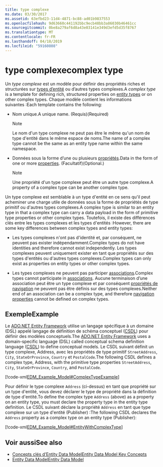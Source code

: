 ```yaml
---
title: type complexe
ms.date: 03/30/2017
ms.assetid: 63efbd23-11d4-4871-bc88-ad01b9837553
ms.openlocfilehash: 9d63660c441192bbc9ecb48bb3a86030b46461cc
ms.sourcegitcommit: 0be8a279af6d8a43e03141e349d3efd5d35f8767
ms.translationtype: MT
ms.contentlocale: fr-FR
ms.lasthandoff: 04/18/2019
ms.locfileid: "59160808"
---
```

# <a name="complex-type"></a><span data-ttu-id="76e45-102">type complexe</span><span class="sxs-lookup"><span data-stu-id="76e45-102">complex type</span></span>
<span data-ttu-id="76e45-103">Un *type complexe* est un modèle pour définir des propriétés riches et structurées sur [types d’entité](../../../../docs/framework/data/adonet/entity-type.md) ou d’autres types complexes.</span><span class="sxs-lookup"><span data-stu-id="76e45-103">A *complex type* is a template for defining rich, structured properties on [entity types](../../../../docs/framework/data/adonet/entity-type.md) or on other complex types.</span></span> <span data-ttu-id="76e45-104">Chaque modèle contient les informations suivantes :</span><span class="sxs-lookup"><span data-stu-id="76e45-104">Each template contains the following:</span></span>  
  
-   <span data-ttu-id="76e45-105">Nom unique.</span><span class="sxs-lookup"><span data-stu-id="76e45-105">A unique name.</span></span> <span data-ttu-id="76e45-106">(Requis)</span><span class="sxs-lookup"><span data-stu-id="76e45-106">(Required)</span></span>  
  
    > [!NOTE]
    >  <span data-ttu-id="76e45-107">Le nom d'un type complexe ne peut pas être le même qu'un nom de type d'entité dans le même espace de noms.</span><span class="sxs-lookup"><span data-stu-id="76e45-107">The name of a complex type cannot be the same as an entity type name within the same namespace.</span></span>  
  
-   <span data-ttu-id="76e45-108">Données sous la forme d’une ou plusieurs [propriétés](../../../../docs/framework/data/adonet/property.md).</span><span class="sxs-lookup"><span data-stu-id="76e45-108">Data in the form of one or more [properties](../../../../docs/framework/data/adonet/property.md).</span></span> <span data-ttu-id="76e45-109">(Facultatif)</span><span class="sxs-lookup"><span data-stu-id="76e45-109">(Optional.)</span></span>  
  
    > [!NOTE]
    >  <span data-ttu-id="76e45-110">Une propriété d'un type complexe peut être un autre type complexe.</span><span class="sxs-lookup"><span data-stu-id="76e45-110">A property of a complex type can be another complex type.</span></span>  
  
 <span data-ttu-id="76e45-111">Un type complexe est semblable à un type d'entité en ce sens qu'il peut acheminer une charge utile de données sous la forme de propriétés de type primitif ou d'autres types complexes.</span><span class="sxs-lookup"><span data-stu-id="76e45-111">A complex type is similar to an entity type in that a complex type can carry a data payload in the form of primitive type properties or other complex types.</span></span> <span data-ttu-id="76e45-112">Toutefois, il existe des différences clés entre les types complexes et les types d'entités :</span><span class="sxs-lookup"><span data-stu-id="76e45-112">However, there are some key differences between complex types and entity types:</span></span>  
  
-   <span data-ttu-id="76e45-113">Les types complexes n'ont pas d'identité et, par conséquent, ne peuvent pas exister indépendamment.</span><span class="sxs-lookup"><span data-stu-id="76e45-113">Complex types do not have identities and therefore cannot exist independently.</span></span> <span data-ttu-id="76e45-114">Les types complexes peuvent uniquement exister en tant que propriétés sur des types d'entités ou d'autres types complexes.</span><span class="sxs-lookup"><span data-stu-id="76e45-114">Complex types can only exist as properties on entity types or other complex types.</span></span>  
  
-   <span data-ttu-id="76e45-115">Les types complexes ne peuvent pas participer [associations](../../../../docs/framework/data/adonet/association-type.md).</span><span class="sxs-lookup"><span data-stu-id="76e45-115">Complex types cannot participate in [associations](../../../../docs/framework/data/adonet/association-type.md).</span></span> <span data-ttu-id="76e45-116">Aucune terminaison d’une association peut être un type complexe et par conséquent [propriétés de navigation](../../../../docs/framework/data/adonet/navigation-property.md) ne peuvent pas être définis sur des types complexes.</span><span class="sxs-lookup"><span data-stu-id="76e45-116">Neither end of an association can be a complex type, and therefore [navigation properties](../../../../docs/framework/data/adonet/navigation-property.md) cannot be defined on complex types.</span></span>  
  
## <a name="example"></a><span data-ttu-id="76e45-117">Exemple</span><span class="sxs-lookup"><span data-stu-id="76e45-117">Example</span></span>  
 <span data-ttu-id="76e45-118">Le [ADO.NET Entity Framework](../../../../docs/framework/data/adonet/ef/index.md) utilise un langage spécifique à un domaine (DSL) appelé langage de définition de schéma conceptuel ([CSDL](../../../../docs/framework/data/adonet/ef/language-reference/csdl-specification.md)) pour définir des modèles conceptuels.</span><span class="sxs-lookup"><span data-stu-id="76e45-118">The [ADO.NET Entity Framework](../../../../docs/framework/data/adonet/ef/index.md) uses a domain-specific language (DSL) called conceptual schema definition language ([CSDL](../../../../docs/framework/data/adonet/ef/language-reference/csdl-specification.md)) to define conceptual models.</span></span> <span data-ttu-id="76e45-119">Le CSDL suivant définit un type complexe, Address, avec les propriétés de type primitif `StreetAddress`, `City`, `StateOrProvince`, `Country` et `PostalCode`.</span><span class="sxs-lookup"><span data-stu-id="76e45-119">The following CSDL defines a complex type, Address, with the primitive type properties `StreetAddress`, `City`, `StateOrProvince`, `Country`, and `PostalCode`.</span></span>  
  
 [!code-xml[EDM_Example_Model#ComplexTypeExample](../../../../samples/snippets/xml/VS_Snippets_Data/edm_example_model/xml/books2.edmx#complextypeexample)]  
  
 <span data-ttu-id="76e45-120">Pour définir le type complexe `Address` (ci-dessus) en tant que propriété sur un type d'entité, vous devez déclarer le type de propriété dans la définition de type d'entité.</span><span class="sxs-lookup"><span data-stu-id="76e45-120">To define the complex type `Address` (above) as a property on an entity type, you must declare the property type in the entity type definition.</span></span> <span data-ttu-id="76e45-121">Le CSDL suivant déclare la propriété `Address` en tant que type complexe sur un type d'entité (Publisher) :</span><span class="sxs-lookup"><span data-stu-id="76e45-121">The following CSDL declares the `Address` property as a complex type on an entity type (Publisher):</span></span>  
  
 [!code-xml[EDM_Example_Model#EntityWithComplexType](../../../../samples/snippets/xml/VS_Snippets_Data/edm_example_model/xml/books3.edmx#entitywithcomplextype)]  
  
## <a name="see-also"></a><span data-ttu-id="76e45-122">Voir aussi</span><span class="sxs-lookup"><span data-stu-id="76e45-122">See also</span></span>

- [<span data-ttu-id="76e45-123">Concepts clés d’Entity Data Model</span><span class="sxs-lookup"><span data-stu-id="76e45-123">Entity Data Model Key Concepts</span></span>](../../../../docs/framework/data/adonet/entity-data-model-key-concepts.md)
- [<span data-ttu-id="76e45-124">Entity Data Model</span><span class="sxs-lookup"><span data-stu-id="76e45-124">Entity Data Model</span></span>](../../../../docs/framework/data/adonet/entity-data-model.md)
